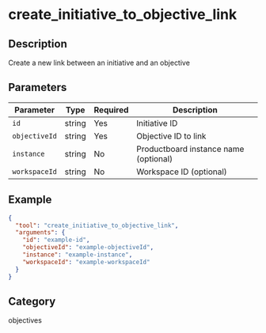 # create_initiative_to_objective_link

## Description

Create a new link between an initiative and an objective

## Parameters

| Parameter     | Type   | Required | Description                           |
| ------------- | ------ | -------- | ------------------------------------- |
| `id`          | string | Yes      | Initiative ID                         |
| `objectiveId` | string | Yes      | Objective ID to link                  |
| `instance`    | string | No       | Productboard instance name (optional) |
| `workspaceId` | string | No       | Workspace ID (optional)               |

## Example

```json
{
  "tool": "create_initiative_to_objective_link",
  "arguments": {
    "id": "example-id",
    "objectiveId": "example-objectiveId",
    "instance": "example-instance",
    "workspaceId": "example-workspaceId"
  }
}
```

## Category

objectives
